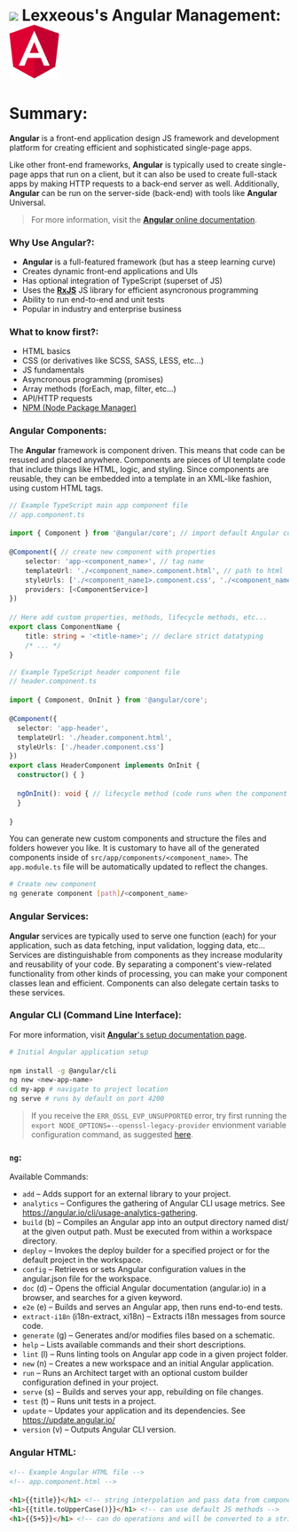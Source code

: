 <!-- Angular Management.md -->

# <img src="../.pics/Lexxeous/lexx_headshot_clear.png" width="90px"/> Lexxeous's Angular Management: <img src="../.pics/JS/angular_logo.png" width="90px"/>

# Summary:

**Angular** is a front-end application design JS framework and development platform for creating efficient and sophisticated single-page apps.

Like other front-end frameworks, **Angular** is typically used to create single-page apps that run on a client, but it can also be used to create full-stack apps by making HTTP requests to a back-end server as well. Additionally, **Angular** can be run on the server-side (back-end) with tools like **Angular** Universal.

> For more information, visit the [**Angular** online documentation](https://angular.io/docs).

### Why Use Angular?:

  * **Angular** is a full-featured framework (but has a steep learning curve)
  * Creates dynamic front-end applications and UIs
  * Has optional integration of TypeScript (superset of JS)
  * Uses the [**RxJS**](https://rxjs.dev/) JS library for efficient asyncronous programming
  * Ability to run end-to-end and unit tests
  * Popular in industry and enterprise business

### What to know first?:

  * HTML basics
  * CSS (or derivatives like SCSS, SASS, LESS, etc...)
  * JS fundamentals
  * Asyncronous programming (promises)
  * Array methods (forEach, map, filter, etc...)
  * API/HTTP requests
  * [NPM (Node Package Manager)](https://www.npmjs.com/)

### Angular Components:

The **Angular** framework is component driven. This means that code can be resused and placed anywhere. Components are pieces of UI template code that include things like HTML, logic, and styling. Since components are reusable, they can be embedded into a template in an XML-like fashion, using custom HTML tags.

```ts
// Example TypeScript main app component file
// app.component.ts

import { Component } from '@angular/core'; // import default Angular core component class

@Component({ // create new component with properties
	selector: 'app-<component_name>', // tag name
	templateUrl: './<component_name>.component.html', // path to html
	styleUrls: ['./<component_name1>.component.css', './<component_name2>.component.css', ...]
	providers: [<ComponentService>]
})

// Here add custom properties, methods, lifecycle methods, etc...
export class ComponentName {
	title: string = '<title-name>'; // declare strict datatyping 
	/* ... */
}
```

```ts
// Example TypeScript header component file
// header.component.ts

import { Component, OnInit } from '@angular/core';

@Component({
  selector: 'app-header',
  templateUrl: './header.component.html',
  styleUrls: ['./header.component.css']
})
export class HeaderComponent implements OnInit {
  constructor() { }

  ngOnInit(): void { // lifecycle method (code runs when the component loads)
  }

}
```

You can generate new custom components and structure the files and folders however you like. It is customary to have all of the generated components inside of `src/app/components/<component_name>`. The `app.module.ts` file will be automatically updated to reflect the changes.

```sh
# Create new component
ng generate component [path]/<component_name> 
```

### Angular Services:

**Angular** services are typically used to serve one function (each) for your application, such as data fetching, input validation, logging data, etc... Services are distinguishable from components as they increase modularity and reusability of your code. By separating a component's view-related functionality from other kinds of processing, you can make your component classes lean and efficient. Components can also delegate certain tasks to these services. 

### Angular CLI (Command Line Interface):

For more information, visit [**Angular**'s setup documentation page](https://angular.io/guide/setup-local).

```sh
# Initial Angular application setup

npm install -g @angular/cli
ng new <new-app-name>
cd my-app # navigate to project location
ng serve # runs by default on port 4200
```

> If you receive the `ERR_OSSL_EVP_UNSUPPORTED` error, try first running the `export NODE_OPTIONS=--openssl-legacy-provider` envionment variable configuration command, as suggested [here](https://github.com/webpack/webpack/issues/14532).


### `ng`:

Available Commands:

  * `add` – Adds support for an external library to your project.
  * `analytics` – Configures the gathering of Angular CLI usage metrics. See https://angular.io/cli/usage-analytics-gathering.
  * `build` (b) – Compiles an Angular app into an output directory named dist/ at the given output path. Must be executed from within a workspace directory.
  * `deploy` – Invokes the deploy builder for a specified project or for the default project in the workspace.
  * `config` – Retrieves or sets Angular configuration values in the angular.json file for the workspace.
  * `doc` (d) – Opens the official Angular documentation (angular.io) in a browser, and searches for a given keyword.
  * `e2e` (e) – Builds and serves an Angular app, then runs end-to-end tests.
  * `extract-i18n` (i18n-extract, xi18n) – Extracts i18n messages from source code.
  * `generate` (g) – Generates and/or modifies files based on a schematic.
  * `help` – Lists available commands and their short descriptions.
  * `lint` (l) – Runs linting tools on Angular app code in a given project folder.
  * `new` (n) – Creates a new workspace and an initial Angular application.
  * `run` – Runs an Architect target with an optional custom builder configuration defined in your project.
  * `serve` (s) – Builds and serves your app, rebuilding on file changes.
  * `test` (t) – Runs unit tests in a project.
  * `update` – Updates your application and its dependencies. See https://update.angular.io/
  * `version` (v) – Outputs Angular CLI version.


### Angular HTML:

```html
<!-- Example Angular HTML file -->
<!-- app.component.html -->

<h1>{{title}}</h1> <!-- string interpolation and pass data from component -->
<h1>{{title.toUpperCase()}}</h1> <!-- can use default JS methods -->
<h1>{{5+5}}</h1> <!-- can do operations and will be converted to a string -->
```








